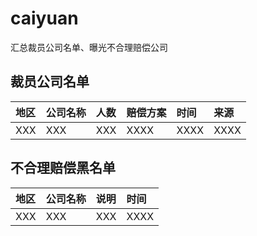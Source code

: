 # caiyuan
汇总裁员公司名单、曝光不合理赔偿公司

## 裁员公司名单
| 地区 |公司名称 |人数|赔偿方案|时间|来源|
|:----|:----|:----|:-----|:-----|:-----|
|XXX|XXX|XXX|XXXX|XXXX|XXXX|

## 不合理赔偿黑名单
| 地区 |公司名称 |说明|时间|
|:----|:----|:----|:-----|
|XXX|XXX|XXX|XXXX|
